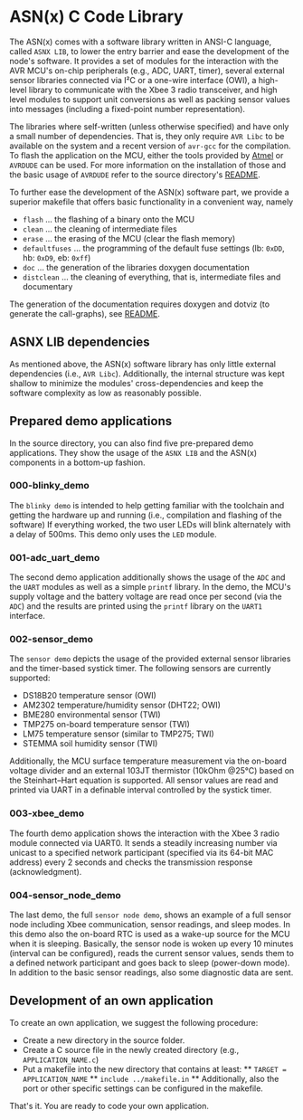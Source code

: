 # ASN(x) C Code Library #

The ASN(x) comes with a software library written in ANSI-C language, called `ASNX LIB`, to lower the entry barrier and ease the development of the node's software.
It provides a set of modules for the interaction with the AVR MCU's on-chip peripherals (e.g., ADC, UART, timer), several external sensor libraries connected via I²C or a one-wire interface (OWI), a high-level library to communicate with the Xbee 3 radio transceiver, and high level modules to support unit conversions as well as packing sensor values into messages (including a fixed-point number representation).

The libraries where self-written (unless otherwise specified) and have only a small number of dependencies.
That is, they only require `AVR Libc` to be available on the system and a recent version of `avr-gcc` for the compilation.
To flash the application on the MCU, either the tools provided by [Atmel](https://www.microchip.com/en-us/development-tools-tools-and-software) or `AVRDUDE` can be used.
For more information on the installation of those and the basic usage of `AVRDUDE` refer to the source directory's [README](../source/README.md).

To further ease the development of the ASN(x) software part, we provide a superior makefile that offers basic functionality in a convenient way, namely
* `flash` ... the flashing of a binary onto the MCU
* `clean` ... the cleaning of intermediate files
* `erase` ... the erasing of the MCU (clear the flash memory)
* `defaultfuses` ... the programming of the default fuse settings (lb: `0xDD`, hb: `0xD9`, eb: `0xff`)
* `doc` ... the generation of the libraries doxygen documentation
* `distclean` ... the cleaning of everything, that is, intermediate files and documentary

The generation of the documentation requires doxygen and dotviz (to generate the call-graphs), see [README](../source/README.md).


## ASNX LIB dependencies ##

As mentioned above, the ASN(x) software library has only little external dependencies (i.e., `AVR Libc`).
Additionally, the internal structure was kept shallow to minimize the modules' cross-dependencies and keep the software complexity as low as reasonably possible.


## Prepared demo applications ##

In the source directory, you can also find five pre-prepared demo applications.
They show the usage of the `ASNX LIB` and the ASN(x) components in a bottom-up fashion.

### 000-blinky_demo ###

The `blinky demo` is intended to help getting familiar with the toolchain and getting the hardware up and running (i.e., compilation and flashing of the software)
If everything worked, the two user LEDs will blink alternately with a delay of 500ms.
This demo only uses the `LED` module.

### 001-adc_uart_demo ###

The second demo application additionally shows the usage of the `ADC` and the `UART` modules as well as a simple `printf` library.
In the demo, the MCU's supply voltage and the battery voltage are read once per second (via the `ADC`) and the results are printed using the `printf` library on the `UART1` interface.

### 002-sensor_demo ###

The `sensor demo` depicts the usage of the provided external sensor libraries and the timer-based systick timer.
The following sensors are currently supported:
* DS18B20 temperature sensor (OWI)
* AM2302 temperature/humidity sensor (DHT22; OWI)
* BME280 environmental sensor (TWI)
* TMP275 on-board temperature sensor (TWI)
* LM75 temperature sensor (similar to TMP275; TWI)
* STEMMA soil humidity sensor (TWI)

Additionally, the MCU surface temperature measurement via the on-board voltage divider and an external 103JT thermistor (10kOhm @25°C) based on the Steinhart–Hart equation is supported.
All sensor values are read and printed via UART in a definable interval controlled by the systick timer.


### 003-xbee_demo ###

The fourth demo application shows the interaction with the Xbee 3 radio module connected via UART0.
It sends a steadily increasing number via unicast to a specified network participant (specified via its 64-bit MAC address) every 2 seconds and checks the transmission response (acknowledgment).


### 004-sensor_node_demo ###

The last demo, the full `sensor node demo`, shows an example of a full sensor node including Xbee communication, sensor readings, and sleep modes.
In this demo also the on-board RTC is used as a wake-up source for the MCU when it is sleeping.
Basically, the sensor node is woken up every 10 minutes (interval can be configured), reads the current sensor values, sends them to a defined network participant and goes back to sleep (power-down mode).
In addition to the basic sensor readings, also some diagnostic data are sent.


## Development of an own application ##

To create an own application, we suggest the following procedure:
* Create a new directory in the source folder.
* Create a C source file in the newly created directory (e.g., `APPLICATION_NAME.c`)
* Put a makefile into the new directory that contains at least:
** `TARGET = APPLICATION_NAME`
** `include ../makefile.in`
** Additionally, also the port or other specific settings can be configured in the makefile.

That's it.
You are ready to code your own application.

